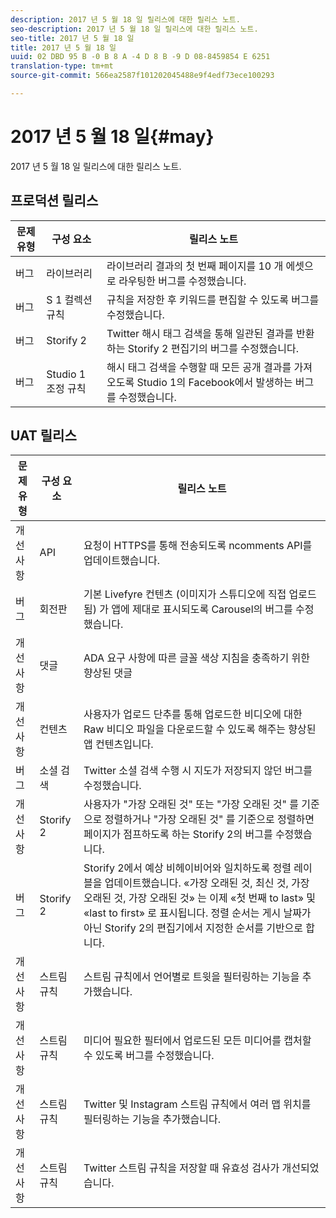 ```yaml
---
description: 2017 년 5 월 18 일 릴리스에 대한 릴리스 노트.
seo-description: 2017 년 5 월 18 일 릴리스에 대한 릴리스 노트.
seo-title: 2017 년 5 월 18 일
title: 2017 년 5 월 18 일
uuid: 02 DBD 95 B -0 B 8 A -4 D 8 B -9 D 08-8459854 E 6251
translation-type: tm+mt
source-git-commit: 566ea2587f101202045488e9f4edf73ece100293

---
```



# 2017 년 5 월 18 일{#may}

2017 년 5 월 18 일 릴리스에 대한 릴리스 노트.

## 프로덕션 릴리스

| **문제 유형** | **구성 요소** | **릴리스 노트** |
|---|---|---|
| 버그 | 라이브러리 | 라이브러리 결과의 첫 번째 페이지를 10 개 에셋으로 라우팅한 버그를 수정했습니다. |
| 버그 | S 1 컬렉션 규칙 | 규칙을 저장한 후 키워드를 편집할 수 있도록 버그를 수정했습니다. |
| 버그 | Storify 2 | Twitter 해시 태그 검색을 통해 일관된 결과를 반환하는 Storify 2 편집기의 버그를 수정했습니다. |
| 버그 | Studio 1 조정 규칙 | 해시 태그 검색을 수행할 때 모든 공개 결과를 가져오도록 Studio 1의 Facebook에서 발생하는 버그를 수정했습니다. |

## UAT 릴리스

| **문제 유형** | **구성 요소** | **릴리스 노트** |
|---|---|---|
| 개선 사항 | API | 요청이 HTTPS를 통해 전송되도록 ncomments API를 업데이트했습니다. |
| 버그 | 회전판 | 기본 Livefyre 컨텐츠 (이미지가 스튜디오에 직접 업로드됨) 가 앱에 제대로 표시되도록 Carousel의 버그를 수정했습니다. |
| 개선 사항 | 댓글 | ADA 요구 사항에 따른 글꼴 색상 지침을 충족하기 위한 향상된 댓글 |
| 개선 사항 | 컨텐츠 | 사용자가 업로드 단추를 통해 업로드한 비디오에 대한 Raw 비디오 파일을 다운로드할 수 있도록 해주는 향상된 앱 컨텐츠입니다. |
| 버그 | 소셜 검색 | Twitter 소셜 검색 수행 시 지도가 저장되지 않던 버그를 수정했습니다. |
| 개선 사항 | Storify 2 | 사용자가 "가장 오래된 것" 또는 "가장 오래된 것" 를 기준으로 정렬하거나 "가장 오래된 것" 를 기준으로 정렬하면 페이지가 점프하도록 하는 Storify 2의 버그를 수정했습니다. |
| 버그 | Storify 2 | Storify 2에서 예상 비헤이비어와 일치하도록 정렬 레이블을 업데이트했습니다. «가장 오래된 것, 최신 것, 가장 오래된 것, 가장 오래된 것» 는 이제 «첫 번째 to last» 및 «last to first» 로 표시됩니다. 정렬 순서는 게시 날짜가 아닌 Storify 2의 편집기에서 지정한 순서를 기반으로 합니다. |
| 개선 사항 | 스트림 규칙 | 스트림 규칙에서 언어별로 트윗을 필터링하는 기능을 추가했습니다. |
| 개선 사항 | 스트림 규칙 | 미디어 필요한 필터에서 업로드된 모든 미디어를 캡처할 수 있도록 버그를 수정했습니다. |
| 개선 사항 | 스트림 규칙 | Twitter 및 Instagram 스트림 규칙에서 여러 맵 위치를 필터링하는 기능을 추가했습니다. |
| 개선 사항 | 스트림 규칙 | Twitter 스트림 규칙을 저장할 때 유효성 검사가 개선되었습니다. |

